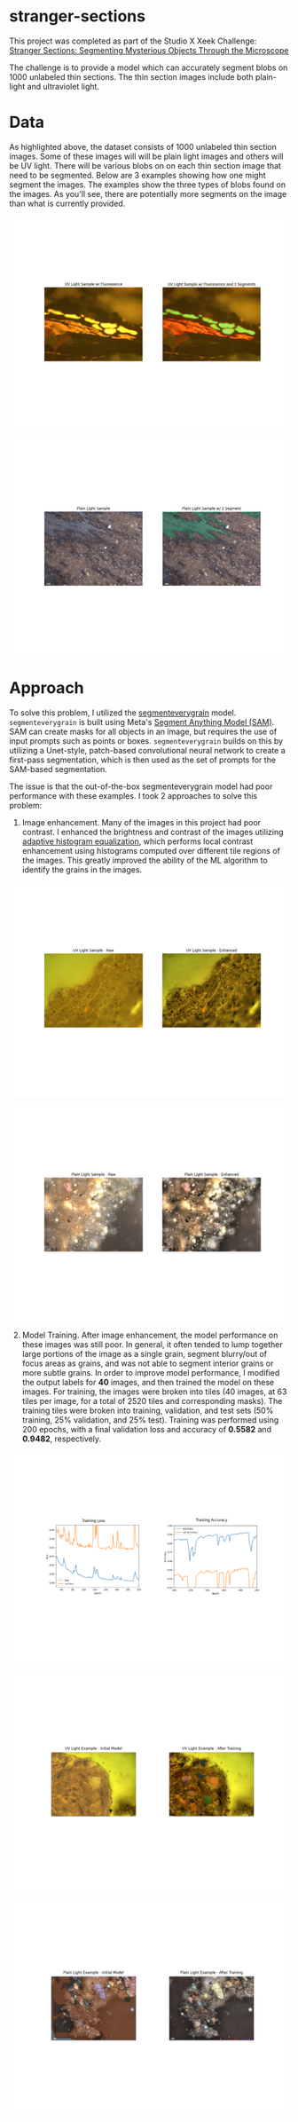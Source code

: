 # stranger-sections

This project was completed as part of the Studio X Xeek Challenge: [Stranger Sections: Segmenting Mysterious Objects Through the Microscope](https://xeek.ai/challenges/stranger-sections)

The challenge is to provide a model which can accurately segment blobs on 1000 unlabeled thin sections. The thin section images include both plain-light and ultraviolet light.

# Data

As highlighted above, the dataset consists of 1000 unlabeled thin section images. Some of these images will will be plain light images and others will be UV light. There will be various blobs on on each thin section image that need to be segmented. Below are 3 examples showing how one might segment the images. The examples show the three types of blobs found on the images. As you'll see, there are potentially more segments on the image than what is currently provided.

![UV Light Sample image](sample1.png)

![Plain Light Sample image](sample2.png)

# Approach

To solve this problem, I utilized the [segmenteverygrain](https://github.com/zsylvester/segmenteverygrain/tree/main) model. `segmenteverygrain` is built using Meta's [Segment Anything Model (SAM)](https://github.com/facebookresearch/segment-anything).  SAM can create masks for all objects in an image, but requires the use of input prompts such as points or boxes.  `segmenteverygrain` builds on this by utilizing a Unet-style, patch-based convolutional neural network to create a first-pass segmentation, which is then used as the set of prompts for the SAM-based segmentation.

The issue is that the out-of-the-box segmenteverygrain model had poor performance with these examples.  I took 2 approaches to solve this problem:

1. Image enhancement.  Many of the images in this project had poor contrast. I enhanced the brightness and contrast of the images utilizing [adaptive histogram equalization](https://scikit-image.org/docs/stable/api/skimage.exposure.html#skimage.exposure.equalize_adapthist), which performs local contrast enhancement using histograms computed over different tile regions of the images. This greatly improved the ability of the ML algorithm to identify the grains in the images.

![Image Enhancement - UV Light Example](example1.png)

![Image Enhancement - Plain Light Exmample](example2.png)

2. Model Training.  After image enhancement, the model performance on these images was still poor.  In general, it often tended to lump together large portions of the image as a single grain, segment blurry/out of focus areas as grains, and was not able to segment interior grains or more subtle grains.  In order to improve model performance, I modified the output labels for **40** images, and then trained the model on these images. For training, the images were broken into tiles (40 images, at 63 tiles per image, for a total of 2520 tiles and corresponding masks). The training tiles were broken into training, validation, and test sets (50% training, 25% validation, and 25% test). Training was performed using 200 epochs, with a final validation loss and accuracy of **0.5582** and **0.9482**, respectively.

![Model Training Statistics](training.png)

![Model Performance - UV Light Example](example3.png)

![Model Performance - Plain Light Example](example4.png)